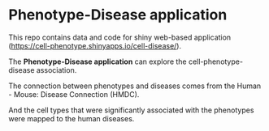 # Phenotype-Disease application
This repo contains data and code for shiny web-based application (https://cell-phenotype.shinyapps.io/cell-disease/). 

The **Phenotype-Disease application** can explore the cell-phenotype-disease association. 

The connection between phenotypes and diseases comes from the Human - Mouse: Disease Connection (HMDC). 

And the cell types that were significantly associated with the phenotypes were mapped to the human diseases. 

